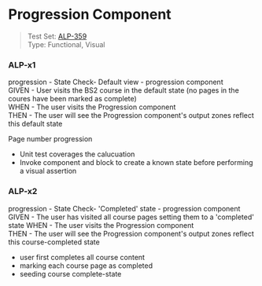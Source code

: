 # Progression Component
> Test Set: [ALP-359](https://everfi.atlassian.net/browse/ALP-359)    
Type: Functional, Visual

<!-- include: cypress/integration/blacksmith/progression.js -->

### ALP-x1

progression - State Check- Default view - progression component\
GIVEN - User visits the BS2 course in the default state (no pages in
        the coures have been marked as complete)\
WHEN - The user visits the Progression component\
THEN - The user will see the Progression component's output zones reflect this default state

Page number progression
 - Unit test coverages the calucuation
 - Invoke component and block to create a known state before
   performing a visual assertion

### ALP-x2

progression - State Check-  \'Completed\' state - progression component\
GIVEN - The user has visited all course pages setting them to a 'completed' state
WHEN - The user visits the Progression component\
THEN - The user will see the Progression component's output zones reflect
      this course-completed state

- user first completes all course content
- marking each course page as completed
- seeding course complete-state

<!-- /include: cypress/integration/blacksmith/progression.js -->